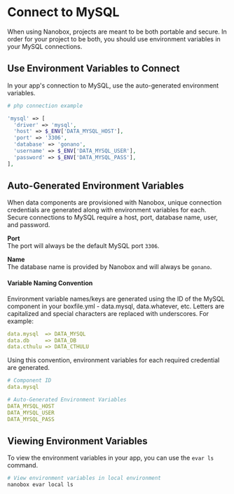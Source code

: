 # Connect to MySQL

When using Nanobox, projects are meant to be both portable and secure. In order for your project to be both, you should use environment variables in your MySQL connections.

## Use Environment Variables to Connect
In your app's connection to MySQL, use the auto-generated environment variables.

```php
# php connection example

'mysql' => [
  'driver' => 'mysql',
  'host' => $_ENV['DATA_MYSQL_HOST'],
  'port' => '3306',
  'database' => 'gonano',
  'username' => $_ENV['DATA_MYSQL_USER'],
  'password' => $_ENV['DATA_MYSQL_PASS'],
],
```

## Auto-Generated Environment Variables
When data components are provisioned with Nanobox, unique connection credentials are generated along with environment variables for each. Secure connections to MySQL require a host, port, database name, user, and password.

**Port**  
The port will always be the default MySQL port `3306`.

**Name**  
The database name is provided by Nanobox and will always be `gonano`.

#### Variable Naming Convention
Environment variable names/keys are generated using the ID of the MySQL component in your boxfile.yml - data.mysql, data.whatever, etc. Letters are capitalized and special characters are replaced with underscores. For example:

```yaml
data.mysql  => DATA_MYSQL
data.db     => DATA_DB
data.cthulu => DATA_CTHULU
```

Using this convention, environment variables for each required credential are generated.

```yaml
# Component ID
data.mysql

# Auto-Generated Environment Variables
DATA_MYSQL_HOST
DATA_MYSQL_USER
DATA_MYSQL_PASS
```

## Viewing Environment Variables
To view the environment variables in your app, you can use the `evar ls` command.

```bash
# View environment variables in local environment
nanobox evar local ls
```
